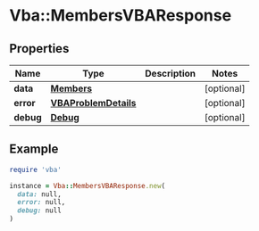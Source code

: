 # Vba::MembersVBAResponse

## Properties

| Name | Type | Description | Notes |
| ---- | ---- | ----------- | ----- |
| **data** | [**Members**](Members.md) |  | [optional] |
| **error** | [**VBAProblemDetails**](VBAProblemDetails.md) |  | [optional] |
| **debug** | [**Debug**](Debug.md) |  | [optional] |

## Example

```ruby
require 'vba'

instance = Vba::MembersVBAResponse.new(
  data: null,
  error: null,
  debug: null
)
```

